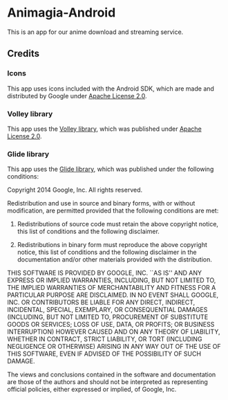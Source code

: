 # Animagia-Android

This is an app for our anime download and streaming service.

## Credits

### Icons

This app uses icons included with the Android SDK, which are made and distributed by Google under [Apache License 2.0](https://www.apache.org/licenses/LICENSE-2.0.html).

### Volley library

This app uses the [Volley library](https://github.com/google/volley), which was published under [Apache License 2.0](https://www.apache.org/licenses/LICENSE-2.0.html).

### Glide library

This app uses the [Glide library](https://github.com/bumptech/glide), which was published under the following conditions:

Copyright 2014 Google, Inc. All rights reserved.

Redistribution and use in source and binary forms, with or without modification, are
permitted provided that the following conditions are met:

   1. Redistributions of source code must retain the above copyright notice, this list of
         conditions and the following disclaimer.

   2. Redistributions in binary form must reproduce the above copyright notice, this list
         of conditions and the following disclaimer in the documentation and/or other materials
         provided with the distribution.

THIS SOFTWARE IS PROVIDED BY GOOGLE, INC. ``AS IS'' AND ANY EXPRESS OR IMPLIED
WARRANTIES, INCLUDING, BUT NOT LIMITED TO, THE IMPLIED WARRANTIES OF MERCHANTABILITY AND
FITNESS FOR A PARTICULAR PURPOSE ARE DISCLAIMED. IN NO EVENT SHALL GOOGLE, INC. OR
CONTRIBUTORS BE LIABLE FOR ANY DIRECT, INDIRECT, INCIDENTAL, SPECIAL, EXEMPLARY, OR
CONSEQUENTIAL DAMAGES (INCLUDING, BUT NOT LIMITED TO, PROCUREMENT OF SUBSTITUTE GOODS OR
SERVICES; LOSS OF USE, DATA, OR PROFITS; OR BUSINESS INTERRUPTION) HOWEVER CAUSED AND ON
ANY THEORY OF LIABILITY, WHETHER IN CONTRACT, STRICT LIABILITY, OR TORT (INCLUDING
NEGLIGENCE OR OTHERWISE) ARISING IN ANY WAY OUT OF THE USE OF THIS SOFTWARE, EVEN IF
ADVISED OF THE POSSIBILITY OF SUCH DAMAGE.

The views and conclusions contained in the software and documentation are those of the
authors and should not be interpreted as representing official policies, either expressed
or implied, of Google, Inc.

